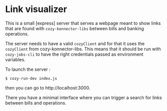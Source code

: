 Link visualizer
===============

This is a small [express] server that serves a webpage meant to show
links that are found with `cozy-konnector-libs` between bills and
banking operations.

The server needs to have a valid `cozyClient` and for that it uses the
`cozyClient` from cozy-konnector-libs. This means that it should be run
with `cozy-jobs-cli` to have the right credentials passed as environment
variables.

To launch the server :

```
$ cozy-run-dev index.js
```

then you can go to http://localhost:3000.

There you have a minimal interface where you can trigger a search for links
between bills and operations.




